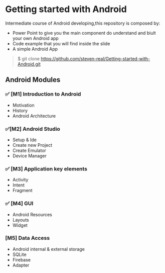 # Getting started with Android
Intermediate course of Android developing,this repository is composed by:

* Power Point to give you the main component do understand and biult your own Android app
* Code example that you will find inside the slide
* A simple Android App

> $ git clone https://github.com/steven-real/Getting-started-with-Android.git

## Android Modules
### :white_check_mark: [M1] Introduction to Android
* Motivation
* History
* Android Architecture

### :white_check_mark:[M2] Android Studio	
* Setup & Ide
* Create new Project
* Create Emulator
* Device Manager

### :white_check_mark: [M3] Application key elements
* Activity
* Intent
* Fragment

### :white_check_mark: [M4] GUI
* Android Resources
* Layouts
* Widget

### [M5] Data Access
* Android internal & external storage 
* SQLite 
* Firebase
* Adapter



